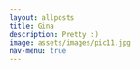 ```yaml
---
layout: allposts
title: Gina
description: Pretty :)
image: assets/images/pic11.jpg
nav-menu: true
---
```

